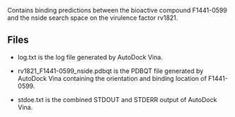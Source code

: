 Contains binding predictions between the bioactive compound F1441-0599 and the nside search space on the virulence factor rv1821.

## Files

- log.txt is the log file generated by AutoDock Vina.

- rv1821_F1441-0599_nside.pdbqt is the PDBQT file generated by AutoDock Vina containing the orientation and binding location of F1441-0599.

- stdoe.txt is the combined STDOUT and STDERR output of AutoDock Vina.

